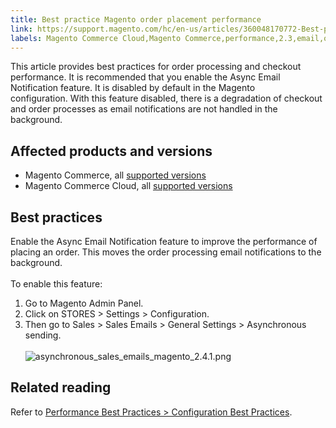 ```yaml
---
title: Best practice Magento order placement performance 
link: https://support.magento.com/hc/en-us/articles/360048170772-Best-practice-Magento-order-placement-performance-
labels: Magento Commerce Cloud,Magento Commerce,performance,2.3,email,orders,best practices,2.3.x,2.4,2.4.x,asynchronous sending
---
```


<p>This article provides best practices for order processing and checkout performance. It is recommended that you enable the Async Email Notification feature. It is disabled by default in the Magento configuration. With this feature disabled, there is a degradation of checkout and order processes as email notifications are not handled in the background.</p>
<h2>Affected products and versions</h2>
<ul>
<li>Magento Commerce, all <a href="https://magento.com/sites/default/files/magento-software-lifecycle-policy.pdf">supported versions</a> </li>
<li>Magento Commerce Cloud, all <a href="https://magento.com/sites/default/files/magento-software-lifecycle-policy.pdf">supported versions</a>
</li>
</ul>
<h2>Best practices</h2>
<p>Enable the Async Email Notification feature to improve the performance of placing an order. This moves the order processing email notifications to the background.<br/><br/>To enable this feature:</p>
<ol>
<li>Go to Magento Admin Panel.</li>
<li>Click on STORES &gt; Settings &gt; Configuration.</li>
<li>Then go to Sales &gt; Sales Emails &gt; General Settings &gt; Asynchronous sending.<br/><br/><img alt="asynchronous_sales_emails_magento_2.4.1.png" src="https://support.magento.com/hc/article_attachments/360086270551/asynchronous_sales_emails_magento_2.4.1.png"/>
</li>
</ol>
<h2>Related reading</h2>
<p>Refer to <a href="https://devdocs.magento.com/guides/v2.4/performance-best-practices/configuration.html#asynchronous-email-notifications">Performance Best Practices &gt; Configuration Best Practices</a>.</p>